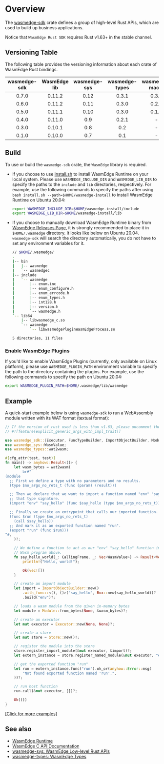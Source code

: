 # Overview

The [wasmedge-sdk](https://crates.io/crates/wasmedge-sdk) crate defines a group of high-level Rust APIs, which are used to build up business applications.

Notice that `WasmEdge Rust SDK` requires Rust v1.63+ in the stable channel.

## Versioning Table

The following table provides the versioning information about each crate of WasmEdge Rust bindings.

| wasmedge-sdk  | WasmEdge lib  | wasmedge-sys  | wasmedge-types| wasmedge-macro|
| :-----------: | :-----------: | :-----------: | :-----------: | :-----------: |
| 0.7.0         | 0.11.2        | 0.12          | 0.3.1         | 0.3.0         |
| 0.6.0         | 0.11.2        | 0.11          | 0.3.0         | 0.2.0         |
| 0.5.0         | 0.11.1        | 0.10          | 0.3.0         | 0.1.0         |
| 0.4.0         | 0.11.0        | 0.9           | 0.2.1         | -             |
| 0.3.0         | 0.10.1        | 0.8           | 0.2           | -             |
| 0.1.0         | 0.10.0        | 0.7           | 0.1           | -             |

## Build

To use or build the `wasmedge-sdk` crate, the `WasmEdge` library is required.

- If you choose to use [install.sh](https://github.com/WasmEdge/WasmEdge/blob/master/utils/install.sh) to install WasmEdge Runtime on your local system. Please use `WASMEDGE_INCLUDE_DIR` and `WASMEDGE_LIB_DIR` to specify the paths to the `include` and `lib` directories, respectively. For example, use the following commands to specify the paths after using `bash install.sh --path=$HOME/wasmedge-install` to install WasmEdge Runtime on Ubuntu 20.04:

    ```bash
    export WASMEDGE_INCLUDE_DIR=$HOME/wasmedge-install/include 
    export WASMEDGE_LIB_DIR=$HOME/wasmedge-install/lib
    ```

- If you choose to manually download WasmEdge Runtime binary from [WasmEdge Releases Page](https://github.com/WasmEdge/WasmEdge/releases), it is strongly recommended to place it in `$HOME/.wasmedge` directory. It looks like below on Ubuntu 20.04. `wasmedge-sdk` will search the directory automatically, you do not have to set any environment variables for it.

    ```bash
    // $HOME/.wasmedge/
    .
    |-- bin
    |   |-- wasmedge
    |   `-- wasmedgec
    |-- include
    |   `-- wasmedge
    |       |-- enum.inc
    |       |-- enum_configure.h
    |       |-- enum_errcode.h
    |       |-- enum_types.h
    |       |-- int128.h
    |       |-- version.h
    |       `-- wasmedge.h
    `-- lib64
        |-- libwasmedge_c.so
        `-- wasmedge
            `-- libwasmedgePluginWasmEdgeProcess.so
  
    5 directories, 11 files
    ```

### Enable WasmEdge Plugins

If you'd like to enable WasmEdge Plugins (currently, only available on Linux platform), please use `WASMEDGE_PLUGIN_PATH` environment variable to specify the path to the directory containing the plugins. For example, use the following commands to specify the path on Ubuntu 20.04:

```bash
export WASMEDGE_PLUGIN_PATH=$HOME/.wasmedge/lib/wasmedge
```

## Example

A quick-start example below is using `wasmedge-sdk` to run a WebAssembly module written with its WAT format (textual format):

  ```rust
  // If the version of rust used is less than v1.63, please uncomment the follow attribute.
  // #![feature(explicit_generic_args_with_impl_trait)]

  use wasmedge_sdk::{Executor, FuncTypeBuilder, ImportObjectBuilder, Module, Store};
  use wasmedge_sys::WasmValue;
  use wasmedge_types::wat2wasm;
  
  #[cfg_attr(test, test)]
  fn main() -> anyhow::Result<()> {
      let wasm_bytes = wat2wasm(
          br#"
  (module
    ;; First we define a type with no parameters and no results.
    (type $no_args_no_rets_t (func (param) (result)))
  
    ;; Then we declare that we want to import a function named "env" "say_hello" with
    ;; that type signature.
    (import "env" "say_hello" (func $say_hello (type $no_args_no_rets_t)))
  
    ;; Finally we create an entrypoint that calls our imported function.
    (func $run (type $no_args_no_rets_t)
      (call $say_hello))
    ;; And mark it as an exported function named "run".
    (export "run" (func $run)))
  "#,
      )?;
  
      // We define a function to act as our "env" "say_hello" function imported in the
      // Wasm program above.
      fn say_hello_world(_: CallingFrame, _: Vec<WasmValue>) -> Result<Vec<WasmValue>, u8> {
          println!("Hello, world!");
  
          Ok(vec![])
      }
  
      // create an import module
      let import = ImportObjectBuilder::new()
          .with_func::<(), ()>("say_hello", Box::new(say_hello_world))?
          .build("env")?;
  
      // loads a wasm module from the given in-memory bytes
      let module = Module::from_bytes(None, &wasm_bytes)?;
  
      // create an executor
      let mut executor = Executor::new(None, None)?;
  
      // create a store
      let mut store = Store::new()?;
  
      // register the module into the store
      store.register_import_module(&mut executor, &import)?;
      let extern_instance = store.register_named_module(&mut executor, "extern", &module)?;
  
      // get the exported function "run"
      let run = extern_instance.func("run").ok_or(anyhow::Error::msg(
          "Not found exported function named 'run'.",
      ))?;
  
      // run host function
      run.call(&mut executor, [])?;
  
      Ok(())
  }

   ```

   [[Click for more examples]](https://github.com/WasmEdge/WasmEdge/tree/master/bindings/rust/wasmedge-sdk/examples)

## See also

- [WasmEdge Runtime](https://wasmedge.org/)
- [WasmEdge C API Documentation](https://github.com/WasmEdge/WasmEdge/blob/master/docs/c_api.md)
- [wasmedge-sys: WasmEdge Low-level Rust APIs](https://crates.io/crates/wasmedge-sys)
- [wasmedge-types: WasmEdge Types](https://crates.io/crates/wasmedge-types)
